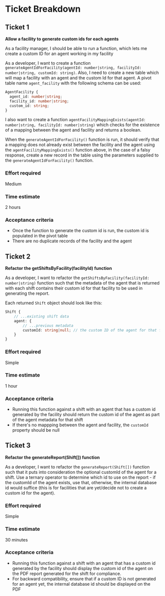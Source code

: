 # Ticket Breakdown

## Ticket 1

**Allow a facility to generate custom ids for each agents**

As a facility manager, I should be able to run a function, which lets me create a custom ID for an agent working in my facility

As a developer, I want to create a function `generateAgentIdForFacility(agentId: number|string, facilityId: number|string, customId: string)`. Also, I need to create a new table which will map a facility with an agent and the custom Id for that agent. A pivot table name `agent_facility` with the following schema can be used:

```ts
AgentFacility {
  agent_id: number|string;
  facility_id: number|string;
  custom_id: string;
}
```

I also want to create a function `agentFacilityMappingExists(agentId: number|string, facilityId: number|string)` which checks for the existence of a mapping between the agent and facility and returns a boolean.

When the `generateAgentIdForFacility()` function is run, it should verify that a mapping does not already exist between the facility and the agent using the `agentFacilityMappingExists()` function above, in the case of a falsy response, create a new record in the table using the parameters supplied to the `generateAgentIdForFacility()` function.

### Effort required

Medium

### Time estimate

2 hours

### Acceptance criteria

- Once the function to generate the custom id is run, the custom id is populated in the pivot table
- There are no duplicate records of the facility and the agent

## Ticket 2

**Refactor the getShiftsByFacility(facilityId) function**

As a developer, I want to refactor the `getShiftsByFacility(facilityId: number|string)` function such that the metadata of the agent that is returned with each shift contains their custom id for that facility to be used in generating the report.

Each returned `Shift` object should look like this:

```ts
Shift {
    // ...existing shift data
    agent: {
        // ...previous metadata
        customId: string|null; // the custom ID of the agent for that facility
    }
}
```

### Effort required

Simple

### Time estimate

1 hour

### Acceptance criteria

- Running this function against a shift with an agent that has a custom id generated by the facility should return the custom id of the agent as part of the agent metadata for that shift
- If there's no mappping between the agent and facility, the `customId` property should be null

## Ticket 3

**Refactor the generateReport(Shift[]) function**

As a developer, I want to refactor the `generateReport(Shift[])` function such that it puts into consideration the optional customId of the agent for a shift. Use a ternary operator to determine which id to use on the report - if the customId of the agent exists, use that, otherwise, the internal database id would suffice (this is for facilities that are yet/decide not to create a custom id for the agent).

### Effort required

Simple

### Time estimate

30 minutes

### Acceptance criteria

- Running this function against a shift with an agent that has a custom id generated by the facility should display the custom id of the agent on the PDF report generated for the shift for compliance.
- For backward compatibility, ensure that if a custom ID is not generated for an agent yet, the internal database id should be displayed on the PDF
